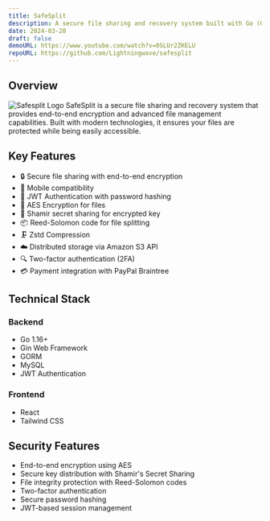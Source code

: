 ```yaml
---
title: SafeSplit
description: A secure file sharing and recovery system built with Go (Gin) backend and React frontend.
date: 2024-03-20
draft: false
demoURL: https://www.youtube.com/watch?v=0SLUr2ZKELU
repoURL: https://github.com/Lightningwave/safesplit
---
```


## Overview
![Safesplit Logo](/images/safesplit.png)
SafeSplit is a secure file sharing and recovery system that provides end-to-end encryption and advanced file management capabilities. Built with modern technologies, it ensures your files are protected while being easily accessible.

## Key Features

- 🔒 Secure file sharing with end-to-end encryption
- 📱 Mobile compatibility
- 🔑 JWT Authentication with password hashing
- 🔐 AES Encryption for files
- 🧩 Shamir secret sharing for encrypted key
- 📦 Reed-Solomon code for file splitting
- 🗜️ Zstd Compression
- ☁️ Distributed storage via Amazon S3 API
- 🔍 Two-factor authentication (2FA)
- 💳 Payment integration with PayPal Braintree

## Technical Stack

### Backend
- Go 1.16+
- Gin Web Framework
- GORM
- MySQL
- JWT Authentication

### Frontend
- React
- Tailwind CSS

## Security Features

- End-to-end encryption using AES
- Secure key distribution with Shamir's Secret Sharing
- File integrity protection with Reed-Solomon codes
- Two-factor authentication
- Secure password hashing
- JWT-based session management 